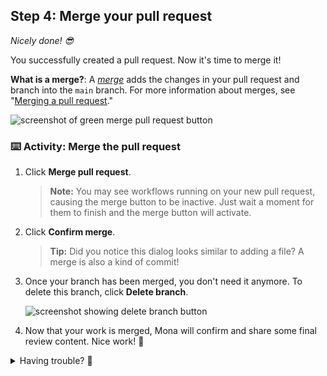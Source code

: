 ## Step 4: Merge your pull request

_Nicely done! :sunglasses:_

You successfully created a pull request. Now it's time to merge it!

**What is a merge?**: A _[merge](https://docs.github.com/en/get-started/quickstart/github-glossary#merge)_ adds the changes in your pull request and branch into the `main` branch. For more information about merges, see "[Merging a pull request](https://docs.github.com/en/pull-requests/collaborating-with-pull-requests/incorporating-changes-from-a-pull-request/merging-a-pull-request)."

![screenshot of green merge pull request button](https://github.com/user-attachments/assets/c691b064-0bd3-4448-bdcd-b1ad82fc9154)

### :keyboard: Activity: Merge the pull request

1. Click **Merge pull request**.

   > **Note:** You may see workflows running on your new pull request, causing the merge button to be inactive. Just wait a moment for them to finish and the merge button will activate.

2. Click **Confirm merge**.

   > **Tip:** Did you notice this dialog looks similar to adding a file? A merge is also a kind of commit!

3. Once your branch has been merged, you don't need it anymore. To delete this branch, click **Delete branch**.

   ![screenshot showing delete branch button](https://github.com/user-attachments/assets/29ddff73-865b-485c-abc6-3333bca71b76)

4. Now that your work is merged, Mona will confirm and share some final review content. Nice work! 🎉

<details>
<summary>Having trouble? 🤷</summary><br/>

**Merge button grayed out or exercise not completing?** Here's what to check:

### ✅ Previous Steps Status
- **Problem:** Earlier steps haven't passed
- **Solution:** All previous steps must complete successfully first
- **How to check:** Look for green checkmarks (✅) in the issue comments for Steps 1-3

### ✅ Workflow Checks
- **Problem:** Automated checks are still running
- **Solution:** Wait for all workflows to complete
- **How to check:** Look for green checkmarks or spinning icons in the PR

### ✅ Pull Request State
- **Problem:** Pull request is closed without merging
- **Solution:** Reopen the pull request or create a new one
- **Note:** Must click "Merge pull request", not just close

### ✅ Repository Permissions
- **Problem:** Don't have permission to merge
- **Solution:** Ensure you're working in your own repository (not the Skills template)
- **How to check:** Repository URL should include your username

### 🔄 Step-by-Step Fix
1. **Check previous steps:** Scroll through issue comments for green checkmarks
2. **Wait for workflows:** Check PR for any running or failing checks  
3. **Verify PR status:** Ensure PR is open and has "Merge pull request" button
4. **Complete merge:** Click "Merge pull request" → "Confirm merge" → "Delete branch"

### ⚠️ If Merge Button Is Still Gray
- Wait 2-3 minutes for workflows to complete
- Refresh the page
- Check that previous steps show success in the issue comments

**Still stuck?** Visit our [detailed troubleshooting guide](.github/ERROR_GUIDE.md)!

</details>
